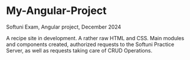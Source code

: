 # My-Angular-Project
Softuni Exam, Angular project, December 2024

A recipe site in development. A rather raw HTML and CSS. Main modules and components created, authorized requests to the Softuni Practice Server, as well as requests taking care of CRUD Operations. 

